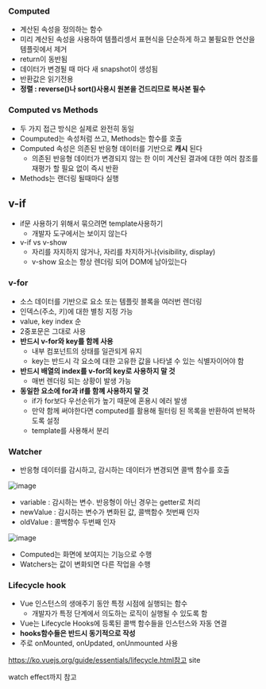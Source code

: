 ### Computed

- 계산된 속성을 정의하는 함수
- 미리 계산된 속성을 사용하여 템플리셍서 표현식을 단순하게 하고 불필요한 연산을 템플릿에서 제거
- return이 동반됨
- 데이터가 변경될 때 마다 새 snapshot이 생성됨
- 반환값은 읽기전용
- **정렬 : reverse()나 sort()사용시 원본을 건드리므로 복사본 필수**

### Computed vs Methods

- 두 가지 접근 방식은 실제로 완전히 동일
- Coumputed는 속성처럼 쓰고, Methods는 함수를 호출
- Computed 속성은 의존된 반응형 데이터를 기반으로 **캐시** 된다
    - 의존된 반응형 데이터가 변경되지 않는 한 이미 계산된 결과에 대한 여러 참조를 재평가 할 필요 없이 즉시 반환
- Methods는 랜더링 될때마다 실행

## v-if

- if문 사용하기 위해서 묶으려면 template사용하기
    - 개발자 도구에서는 보이지 않는다
- v-if vs v-show
    - 자리를 자지하지 않거나, 자리를 차지하거나(visibility, display)
    - v-show 요소는 항상 렌더링 되어 DOM에 남아있는다

### v-for

- 소스 데이터를 기반으로 요소 또는 템플릿 블록을 여러번 렌더링
- 인덱스(주소, 키)에 대한 별칭 지정 가능
- value, key index 순
- 2중포문은 그대로 사용
- **반드시 v-for와 key를 함께 사용**
    - 내부 컴포넌트의 상태를 일관되게 유지
    - key는 반드시 각 요소에 대한 고유한 값을 나타낼 수 있는 식별자이어야 함
- **반드시 배열의 index를 v-for의 key로 사용하지 말 것**
    - 매번 렌더링 되는 상황이 발생 가능
- **동일한 요소에 for과 if를 함꼐 사용하지 말 것**
    - if가 for보다 우선순위가 높기 때문에 혼용시 에러 발생
    - 만약 함께 써야한다면 computed를 활용해 필터링 된 목록을 반환하여 반복하도록 설정
    - template를 사용해서 분리

### Watcher

- 반응형 데이터를 감시하고, 감시하는 데이터가 변경되면 콜백 함수를 호출

![image](https://github.com/user-attachments/assets/5b004a7e-15d0-4069-9f63-58ae773fd390)


- variable : 감시하는 변수. 반응형이 아닌 경우는 getter로 처리
- newValue : 감시하는 변수가 변화된 값, 콜백함수 첫번째 인자
- oldValue : 콜백함수 두번째 인자

![image](https://github.com/user-attachments/assets/5a9f57e3-c744-48a2-bee8-ed888883545b)


- Computed는 화면에 보여지는 기능으로 수행
- Watchers는 값이 변화되면 다른 작업을 수행

### Lifecycle hook

- Vue 인스턴스의 생애주기 동안 특정 시점에 실행되는 함수
    - 개발자가 특정 단계에서 의도하는 로직이 실행될 수 있도록 함
- Vue는 Lifecycle Hooks에 등록된 콜백 함수들을 인스턴스와 자동 연결
- **hooks함수들은 반드시 동기적으로 작성**
- 주로 onMounted, onUpdated, onUnmounted 사용

https://ko.vuejs.org/guide/essentials/lifecycle.html참고 site

watch effect까지 참고
